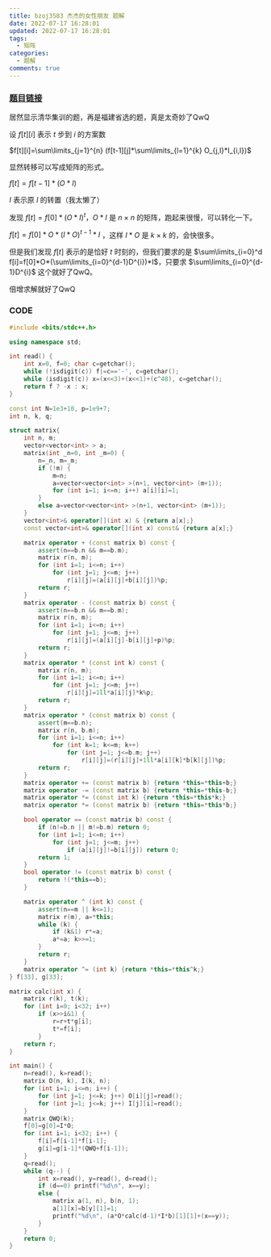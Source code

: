 ```yaml
---
title: bzoj3583 杰杰的女性朋友 题解
date: 2022-07-17 16:28:01
updated: 2022-07-17 16:28:01
tags:
  - 矩阵
categories:
  - 题解
comments: true
---
```

### [题目链接](https://hydro.ac/d/bzoj/p/3583)

居然显示清华集训的题，再是福建省选的题，真是太奇妙了QwQ

设 $f[t][i]$ 表示 $t$ 步到 $i$ 的方案数

$f[t][i]=\sum\limits_{j=1}^{n} (f[t-1][j]*\sum\limits_{l=1}^{k} O_{j,l}*I_{i,l})$

显然转移可以写成矩阵的形式。

$f[t]=f[t-1]*(O*I)$

$I$ 表示原 $I$ 的转置（我太懒了）

发现 $f[t]=f[0]*(O*I)^t$，$O*I$ 是 $n\times n$ 的矩阵，跑起来很慢，可以转化一下。

$f[t]=f[0]*O*(I*O)^{t-1}*I$ ，这样 $I*O$ 是 $k\times k$ 的，会快很多。

但是我们发现 $f[t]$ 表示的是恰好 $t$ 时刻的，但我们要求的是 $\sum\limits_{i=0}^d f[i]=f[0]*O*(\sum\limits_{i=0}^{d-1}D^{i})*I$，只要求 $\sum\limits_{i=0}^{d-1}D^{i}$ 这个就好了QwQ。

倍增求解就好了QwQ

### CODE

```cpp
#include <bits/stdc++.h>

using namespace std;

int read() {
	int x=0, f=0; char c=getchar();
	while (!isdigit(c)) f|=c=='-', c=getchar();
	while (isdigit(c)) x=(x<<3)+(x<<1)+(c^48), c=getchar();
	return f ? -x : x;
}

const int N=1e3+10, p=1e9+7;
int n, k, q;

struct matrix{
	int n, m;
	vector<vector<int> > a;
	matrix(int _n=0, int _m=0) {
		n=_n, m=_m;
		if (!m) {
			m=n;
			a=vector<vector<int> >(n+1, vector<int> (m+1));
			for (int i=1; i<=n; i++) a[i][i]=1;
		}
		else a=vector<vector<int> >(n+1, vector<int> (m+1));
	}
    vector<int>& operator[](int x) & {return a[x];}
    const vector<int>& operator[](int x) const& {return a[x];}

	matrix operator + (const matrix b) const {
		assert(n==b.n && m==b.m);
		matrix r(n, m);
		for (int i=1; i<=n; i++)
			for (int j=1; j<=m; j++)
				r[i][j]=(a[i][j]+b[i][j])%p;
		return r;
	}
	matrix operator - (const matrix b) const {
		assert(n==b.n && m==b.m);
		matrix r(n, m);
		for (int i=1; i<=n; i++)
			for (int j=1; j<=m; j++)
				r[i][j]=(a[i][j]-b[i][j]+p)%p;
		return r;
	}
	matrix operator * (const int k) const {
		matrix r(n, m);
		for (int i=1; i<=n; i++)
			for (int j=1; j<=m; j++)
				r[i][j]=1ll*a[i][j]*k%p;
		return r;
	}
	matrix operator * (const matrix b) const {
		assert(m==b.n);
		matrix r(n, b.m);
		for (int i=1; i<=n; i++)
			for (int k=1; k<=m; k++)
				for (int j=1; j<=b.m; j++)
					r[i][j]=(r[i][j]+1ll*a[i][k]*b[k][j])%p;
		return r;
	}
	matrix operator += (const matrix b) {return *this=*this+b;}
	matrix operator -= (const matrix b) {return *this=*this-b;}
	matrix operator *= (const int k) {return *this=*this*k;}
	matrix operator *= (const matrix b) {return *this=*this*b;}

	bool operator == (const matrix b) const {
		if (n!=b.n || m!=b.m) return 0;
		for (int i=1; i<=n; i++)
			for (int j=1; j<=m; j++)
				if (a[i][j]!=b[i][j]) return 0;
		return 1;
	}
	bool operator != (const matrix b) const {
		return !(*this==b);
	}

	matrix operator ^ (int k) const {
		assert(n==m || k<=1);
		matrix r(m), a=*this;
		while (k) {
			if (k&1) r*=a;
			a*=a; k>>=1;
		}
		return r;
	}
	matrix operator ^= (int k) {return *this=*this^k;}
} f[33], g[33];

matrix calc(int x) {
	matrix r(k), t(k);
	for (int i=0; i<32; i++)
		if (x>>i&1) {
			r=r+t*g[i];
			t*=f[i];
		}
	return r;
}

int main() {
	n=read(), k=read();
	matrix O(n, k), I(k, n);
	for (int i=1; i<=n; i++) {
		for (int j=1; j<=k; j++) O[i][j]=read();
		for (int j=1; j<=k; j++) I[j][i]=read();
	}
	matrix QWQ(k);
	f[0]=g[0]=I*O;
	for (int i=1; i<32; i++) {
		f[i]=f[i-1]*f[i-1];
		g[i]=g[i-1]*(QWQ+f[i-1]);
	}
	q=read();
	while (q--) {
		int x=read(), y=read(), d=read();
		if (d==0) printf("%d\n", x==y);
		else {
			matrix a(1, n), b(n, 1);
			a[1][x]=b[y][1]=1;
			printf("%d\n", (a*O*calc(d-1)*I*b)[1][1]+(x==y));
		}
	}
	return 0;
}
```